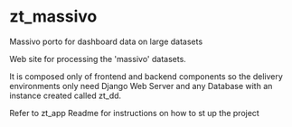 # zt_massivo
Massivo porto for dashboard data on large datasets

Web site for processing the 'massivo' datasets.

It is composed only of frontend and backend components so the delivery environments only need Django Web Server and any
Database with an instance created called zt_dd.


Refer to zt_app Readme for instructions on how to st up the project
